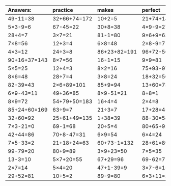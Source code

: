 | Answers: | practice | makes | perfect | ! |
| :--- | :--- | :--- | :--- | :--- |
| 49-11=38 | 32+66+74=172 | 10÷2=5 | 21+74+14=109 | 45÷5=9 | 
| 5×3-9=6 | 67-45=22 | 30+8=38 | 4×9-9=27 | 27+71+85=183 | 
| 28÷4=7 | 3×7=21 | 81-1=80 | 9×6+9=63 | 7×9=63 | 
| 7×8=56 | 12÷3=4 | 6×8=48 | 2×8-9=7 | 2×5-4=6 | 
| 4×3=12 | 24÷3=8 | 86+23+82=191 | 96+72-56=112 | 74+6-68=12 | 
| 90+16+37=143 | 8×7=56 | 16-1=15 | 9×9=81 | 16÷2=8 | 
| 5×5=25 | 12÷4=3 | 8×2=16 | 75+93-97=71 | 24+5=29 | 
| 8×6=48 | 28÷7=4 | 3×8=24 | 18+32=50 | 3×3=9 | 
| 82-39=43 | 2×6+89=101 | 85+9=94 | 13+60=73 | 7×3=21 | 
| 6×9-43=11 | 49+36=85 | 8×9-51=21 | 8÷8=1 | 97-30=67 | 
| 8×9=72 | 54+79+50=183 | 16÷4=4 | 2×4=8 | 2×7-14=0 | 
| 85+24+60=169 | 63÷9=7 | 21÷3=7 | 17+28=45 | 3×2-3=3 | 
| 32+60=92 | 25+61+49=135 | 1+38=39 | 88-30=58 | 5×3+79=94 | 
| 7×3-21=0 | 69-1=68 | 20÷5=4 | 80+65+92=237 | 9×3=27 | 
| 42+44=86 | 70+8-47=31 | 6×9=54 | 6×4=24 | 97-58=39 | 
| 7×5-33=2 | 21+18+24=63 | 60+73-1=132 | 28+61=89 | 85-62=23 | 
| 99-79=20 | 80+9=89 | 3×9+23=50 | 7×5=35 | 2×3=6 | 
| 13-3=10 | 5×7+20=55 | 67+29=96 | 69-62=7 | 15÷3=5 | 
| 2×7=14 | 5×4=20 | 47+1-39=9 | 3×7-6=15 | 2×2-1=3 | 
| 29+52=81 | 10÷5=2 | 89-9=80 | 6×3+11=29 | 9+80=89 | 
